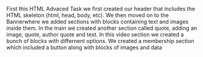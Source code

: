 First this HTML Advaced Task we first created our header that includes the HTML skeleton (html, head, body, etc).
We then moved on to the Bannerwhere we added sections with blocks containing text and images inside them.
In the main we created another section called quote, adding an image, quote, author quote and text.
In this video section we created a bunch of blocks with differnent options.
We created a membership section which included a button along with blocks of images and data